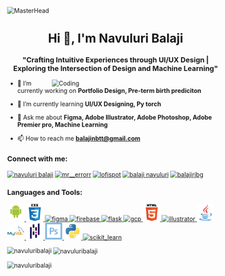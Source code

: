 ![MasterHead](https://blogger.googleusercontent.com/img/b/R29vZ2xl/AVvXsEifbfKCaSBcMDHptuXp7rjfNxAXcaDjHvKArVp3yZP3Tq-ToC7Ll8nVPi_aKOEte0umJEPSDtfsgYcUfDEzgnNjdE_1pzHqy8BgXzi6j-4PVZOwGn-2BNiJLFGYM8Jn5vRJmSzmRXcujQeBiRWqEWYa-8Yz7Vpzp29sYxsfWSnfSS0XhcjZL6yEEyj0p2Cb/s2444/blog%20intro.png)
<h1 align="center">Hi 👋, I'm Navuluri Balaji</h1>
<h3 align="center">"Crafting Intuitive Experiences through UI/UX Design | Exploring the Intersection of Design and Machine Learning"</h3>
<img align="right" alt="Coding" width="400" src="https://images.squarespace-cdn.com/content/v1/5769fc401b631bab1addb2ab/1541580611624-TE64QGKRJG8SWAIUS7NS/coding-freak.gif">

- 🔭 I’m currently working on **Portfolio Design, Pre-term birth prediciton**

- 🌱 I’m currently learning **UI/UX Designing, Py torch**

- 💬 Ask me about **Figma, Adobe Illustrator, Adobe Photoshop, Adobe Premier pro, Machine Learning**

- 📫 How to reach me **balajinbtt@gmail.com**

<h3 align="left">Connect with me:</h3>
<p align="left">
<a href="https://linkedin.com/in/navuluri balaji" target="blank"><img align="center" src="https://raw.githubusercontent.com/rahuldkjain/github-profile-readme-generator/master/src/images/icons/Social/linked-in-alt.svg" alt="navuluri balaji" height="30" width="40" /></a>
<a href="https://instagram.com/mr__errorr" target="blank"><img align="center" src="https://raw.githubusercontent.com/rahuldkjain/github-profile-readme-generator/master/src/images/icons/Social/instagram.svg" alt="mr__errorr" height="30" width="40" /></a>
<a href="https://www.youtube.com/c/lofispot" target="blank"><img align="center" src="https://raw.githubusercontent.com/rahuldkjain/github-profile-readme-generator/master/src/images/icons/Social/youtube.svg" alt="lofispot" height="30" width="40" /></a>
<a href="https://www.codechef.com/users/balaji navuluri" target="blank"><img align="center" src="https://cdn.jsdelivr.net/npm/simple-icons@3.1.0/icons/codechef.svg" alt="balaji navuluri" height="30" width="40" /></a>
<a href="https://auth.geeksforgeeks.org/user/balajirjbg" target="blank"><img align="center" src="https://raw.githubusercontent.com/rahuldkjain/github-profile-readme-generator/master/src/images/icons/Social/geeks-for-geeks.svg" alt="balajirjbg" height="30" width="40" /></a>
</p>

<h3 align="left">Languages and Tools:</h3>
<p align="left"> <a href="https://developer.android.com" target="_blank" rel="noreferrer"> <img src="https://raw.githubusercontent.com/devicons/devicon/master/icons/android/android-original-wordmark.svg" alt="android" width="40" height="40"/> </a> <a href="https://www.w3schools.com/css/" target="_blank" rel="noreferrer"> <img src="https://raw.githubusercontent.com/devicons/devicon/master/icons/css3/css3-original-wordmark.svg" alt="css3" width="40" height="40"/> </a> <a href="https://www.figma.com/" target="_blank" rel="noreferrer"> <img src="https://www.vectorlogo.zone/logos/figma/figma-icon.svg" alt="figma" width="40" height="40"/> </a> <a href="https://firebase.google.com/" target="_blank" rel="noreferrer"> <img src="https://www.vectorlogo.zone/logos/firebase/firebase-icon.svg" alt="firebase" width="40" height="40"/> </a> <a href="https://flask.palletsprojects.com/" target="_blank" rel="noreferrer"> <img src="https://www.vectorlogo.zone/logos/pocoo_flask/pocoo_flask-icon.svg" alt="flask" width="40" height="40"/> </a> <a href="https://cloud.google.com" target="_blank" rel="noreferrer"> <img src="https://www.vectorlogo.zone/logos/google_cloud/google_cloud-icon.svg" alt="gcp" width="40" height="40"/> </a> <a href="https://www.w3.org/html/" target="_blank" rel="noreferrer"> <img src="https://raw.githubusercontent.com/devicons/devicon/master/icons/html5/html5-original-wordmark.svg" alt="html5" width="40" height="40"/> </a> <a href="https://www.adobe.com/in/products/illustrator.html" target="_blank" rel="noreferrer"> <img src="https://www.vectorlogo.zone/logos/adobe_illustrator/adobe_illustrator-icon.svg" alt="illustrator" width="40" height="40"/> </a> <a href="https://www.java.com" target="_blank" rel="noreferrer"> <img src="https://raw.githubusercontent.com/devicons/devicon/master/icons/java/java-original.svg" alt="java" width="40" height="40"/> </a> <a href="https://www.mysql.com/" target="_blank" rel="noreferrer"> <img src="https://raw.githubusercontent.com/devicons/devicon/master/icons/mysql/mysql-original-wordmark.svg" alt="mysql" width="40" height="40"/> </a> <a href="https://pandas.pydata.org/" target="_blank" rel="noreferrer"> <img src="https://raw.githubusercontent.com/devicons/devicon/2ae2a900d2f041da66e950e4d48052658d850630/icons/pandas/pandas-original.svg" alt="pandas" width="40" height="40"/> </a> <a href="https://www.photoshop.com/en" target="_blank" rel="noreferrer"> <img src="https://raw.githubusercontent.com/devicons/devicon/master/icons/photoshop/photoshop-line.svg" alt="photoshop" width="40" height="40"/> </a> <a href="https://www.python.org" target="_blank" rel="noreferrer"> <img src="https://raw.githubusercontent.com/devicons/devicon/master/icons/python/python-original.svg" alt="python" width="40" height="40"/> </a> <a href="https://scikit-learn.org/" target="_blank" rel="noreferrer"> <img src="https://upload.wikimedia.org/wikipedia/commons/0/05/Scikit_learn_logo_small.svg" alt="scikit_learn" width="40" height="40"/> </a> </p>

<p><img align="left" src="https://github-readme-stats.vercel.app/api/top-langs?username=navuluribalaji&show_icons=true&locale=en&layout=compact" alt="navuluribalaji" /></p>

<p>&nbsp;<img align="center" src="https://github-readme-stats.vercel.app/api?username=navuluribalaji&show_icons=true&locale=en" alt="navuluribalaji" /></p>

<p><img align="center" src="https://github-readme-streak-stats.herokuapp.com/?user=navuluribalaji&" alt="navuluribalaji" /></p>

